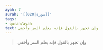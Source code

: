 ```yaml
---
ayah: 7
surah: '[[020|سورة]]'
tags:
- quran/ayah
text: وإن تجهر بالقول فإنه يعلم السر وأخفى
---
```

> وإن تجهر بالقول فإنه يعلم السر وأخفى
